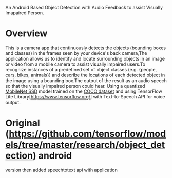 An Android Based Object Detection with Audio Feedback to assist Visually Imapaired Person.

# Overview

This is a camera app that continuously detects the objects (bounding boxes and
classes) in the frames seen by your device's back camera,The application allows us to identify and locate surrounding objects in an image or video from a mobile camera to assist visually impaired users.To recognize instances of a predefined set of object classes (e.g. {people, cars, bikes, animals}) and describe the locations of each detected object in the image using a bounding box.The output of the result as  an audio speech so that the visually impaired person could hear.
Using a quantized
[MobileNet SSD](https://github.com/tensorflow/models/tree/master/research/object_detection)
model trained on the [COCO dataset](http://cocodataset.org/) and using TensorFlow Lite Library[https://www.tensorflow.org/] with Text-to-Speech API for voice output. 

# Original (https://github.com/tensorflow/models/tree/master/research/object_detection) android
version then added speechtotext api with application






